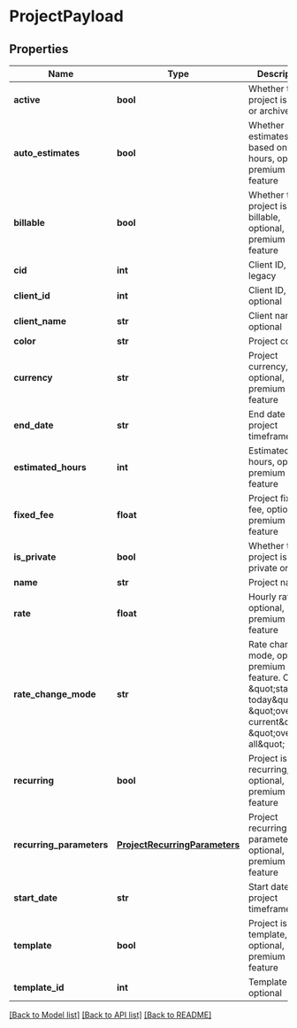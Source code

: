 # ProjectPayload

## Properties

Name | Type | Description | Notes
------------ | ------------- | ------------- | -------------
**active** | **bool** | Whether the project is active or archived | [optional] 
**auto_estimates** | **bool** | Whether estimates are based on task hours, optional, premium feature | [optional] 
**billable** | **bool** | Whether the project is set as billable, optional, premium feature | [optional] 
**cid** | **int** | Client ID, legacy | [optional] 
**client_id** | **int** | Client ID, optional | [optional] 
**client_name** | **str** | Client name, optional | [optional] 
**color** | **str** | Project color | [optional] 
**currency** | **str** | Project currency, optional, premium feature | [optional] 
**end_date** | **str** | End date of a project timeframe | [optional] 
**estimated_hours** | **int** | Estimated hours, optional, premium feature | [optional] 
**fixed_fee** | **float** | Project fixed fee, optional, premium feature | [optional] 
**is_private** | **bool** | Whether the project is private or not | [optional] 
**name** | **str** | Project name | [optional] 
**rate** | **float** | Hourly rate, optional, premium feature | [optional] 
**rate_change_mode** | **str** | Rate change mode, optional, premium feature. Can be \&quot;start-today\&quot;, \&quot;override-current\&quot;, \&quot;override-all\&quot; | [optional] 
**recurring** | **bool** | Project is recurring, optional, premium feature | [optional] 
**recurring_parameters** | [**ProjectRecurringParameters**](ProjectRecurringParameters.md) | Project recurring parameters, optional, premium feature | [optional] 
**start_date** | **str** | Start date of a project timeframe | [optional] 
**template** | **bool** | Project is template, optional, premium feature | [optional] 
**template_id** | **int** | Template ID, optional | [optional] 

[[Back to Model list]](../README.md#documentation-for-models) [[Back to API list]](../README.md#documentation-for-api-endpoints) [[Back to README]](../README.md)


